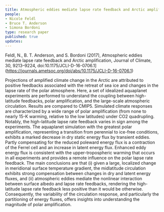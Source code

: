 ```yaml
---
title: Atmospheric eddies mediate lapse rate feedback and Arctic amplification 
people:
- Nicole Feldl
- Bruce T. Anderson 
- Simona Bordoni
type: research paper
published: true
updates:
---
```


Feldl, N., B. T. Anderson, and S. Bordoni (2017), Atmospheric eddies mediate lapse rate feedback and Arctic amplification, Journal of Climate, 30, 9213–9224, doi:10.1175/JCLI-D-16-0706.1](https://journals.ametsoc.org/doi/abs/10.1175/JCLI-D-16-0706.1)

Projections of amplified climate change in the Arctic are attributed to positive feedbacks associated with the retreat of sea ice and changes in the lapse rate of the polar atmosphere. Here, a set of idealized aquaplanet experiments are performed to understand the coupling between high-latitude feedbacks, polar amplification, and the large-scale atmospheric circulation. Results are compared to CMIP5. Simulated climate responses are characterized by a wide range of polar amplification (from none to nearly 15-K warming, relative to the low latitudes) under CO2 quadrupling. Notably, the high-latitude lapse rate feedback varies in sign among the experiments. The aquaplanet simulation with the greatest polar amplification, representing a transition from perennial to ice-free conditions, exhibits a marked decrease in dry static energy flux by transient eddies. Partly compensating for the reduced poleward energy flux is a contraction of the Ferrel cell and an increase in latent energy flux. Enhanced eddy energy flux is consistent with the upper-tropospheric warming that occurs in all experiments and provides a remote influence on the polar lapse rate feedback. The main conclusions are that (i) given a large, localized change in meridional surface temperature gradient, the midlatitude circulation exhibits strong compensation between changes in dry and latent energy fluxes, and (ii) atmospheric eddies mediate the nonlinear interaction between surface albedo and lapse rate feedbacks, rendering the high-latitude lapse rate feedback less positive than it would be otherwise. Consequently, the variability of the circulation response, and particularly the partitioning of energy fluxes, offers insights into understanding the magnitude of polar amplification.

